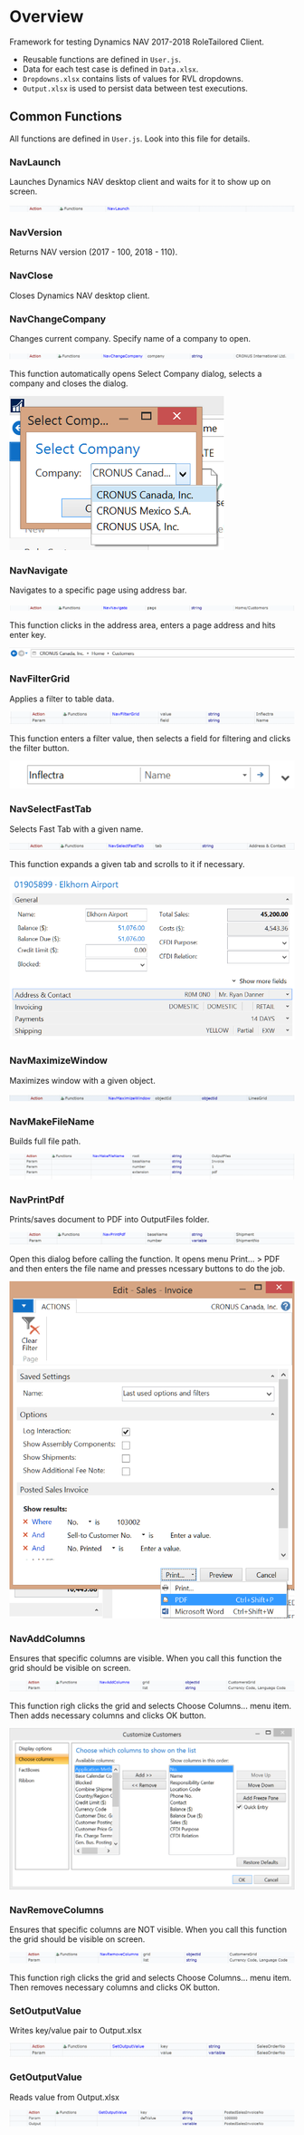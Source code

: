 # Overview

Framework for testing Dynamics NAV 2017-2018 RoleTailored Client.

- Reusable functions are defined in `User.js`.
- Data for each test case is defined in `Data.xlsx`.
- `Dropdowns.xlsx` contains lists of values for RVL dropdowns.
- `Output.xlsx` is used to persist data between test executions.

## Common Functions

All functions are defined in `User.js`. Look into this file for details.

### NavLaunch

Launches Dynamics NAV desktop client and waits for it to show up on screen.

![NavLaunch RVL](Media/NavLaunch.png)

### NavVersion

Returns NAV version (2017 - 100, 2018 - 110).

### NavClose

Closes Dynamics NAV desktop client.

### NavChangeCompany

Changes current company. Specify name of a company to open.

![NavChangeCompany RVL](Media/NavChangeCompany.png)

This function automatically opens Select Company dialog, selects a company and closes the dialog.

![ChangeCompany RVL](Media/ChangeCompany.png)

### NavNavigate

Navigates to a specific page using address bar.

![NavNavigate RVL](Media/NavNavigate.png)

This function clicks in the address area, enters a page address and hits enter key.

![Navigate RVL](Media/Navigate.png)

### NavFilterGrid

Applies a filter to table data.

![NavFilterGrid RVL](Media/NavFilterGrid.png)

This function enters a filter value, then selects a field for filtering and clicks the filter button.

![FilterGrid RVL](Media/FilterGrid.png)

### NavSelectFastTab

Selects Fast Tab with a given name.

![NavSelectFastTab RVL](Media/NavSelectFastTab.png)

This function expands a given tab and scrolls to it if necessary.

![SelectFastTab RVL](Media/SelectFastTab.png)

### NavMaximizeWindow

Maximizes window with a given object.

![NavMaximizeWindow RVL](Media/NavMaximizeWindow.png)

### NavMakeFileName

Builds full file path.

![NavMakeFileName RVL](Media/NavMakeFileName.png)

### NavPrintPdf

Prints/saves document to PDF into OutputFiles folder. 

![NavPrintPdf RVL](Media/NavPrintPdf.png)

Open this dialog before calling the function. It opens menu Print... > PDF and then enters the file name and presses ncessary buttons to do the job.

![PrintPdf RVL](Media/PrintPdf.png)

### NavAddColumns

Ensures that specific columns are visible. When you call this function the grid should be visible on screen.

![NavAddColumns RVL](Media/NavAddColumns.png)

This function righ clicks the grid and selects Choose Columns... menu item. Then adds necessary columns and clicks OK button.

![Columns RVL](Media/Columns.png)

### NavRemoveColumns

Ensures that specific columns are NOT visible. When you call this function the grid should be visible on screen.

![NavRemoveColumns RVL](Media/NavRemoveColumns.png)

This function righ clicks the grid and selects Choose Columns... menu item. Then removes necessary columns and clicks OK button.

### SetOutputValue

Writes key/value pair to Output.xlsx

![SetOutputValue RVL](Media/SetOutputValue.png)

### GetOutputValue

Reads value from Output.xlsx

![GetOutputValue RVL](Media/GetOutputValue.png)

